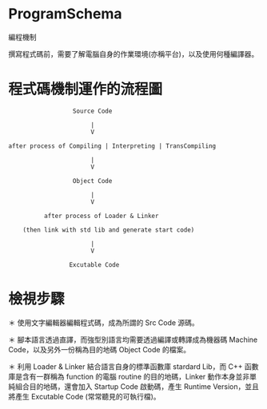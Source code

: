 # ProgramSchema
編程機制

撰寫程式碼前，需要了解電腦自身的作業環境(亦稱平台)，以及使用何種編譯器。

# 程式碼機制運作的流程圖

                      Source Code
                      
                           |
                           V
                       
    after process of Compiling | Interpreting | TransCompiling
    
                           |
                           V
                           
                      Object Code
                      
                           |
                           V
                           
              after process of Loader & Linker
              
        (then link with std lib and generate start code)
        
                           |
                           V
                        
                     Excutable Code
                     

# 檢視步驟

＊ 使用文字編輯器編輯程式碼，成為所謂的 Src Code 源碼。

＊ 腳本語言透過直譯，而強型別語言均需要透過編譯或轉譯成為機器碼 Machine Code，以及另外一份稱為目的地碼 Object Code 的檔案。

＊ 利用 Loader & Linker 結合語言自身的標準函數庫 stardard Lib，而 C++ 函數庫是含有一群稱為 function 的電腦 routine 的目的地碼，Linker 動作本身並非單純組合目的地碼，還會加入 Startup Code 啟動碼，產生 Runtime Version，並且將產生 Excutable Code (常常聽見的可執行檔)。

